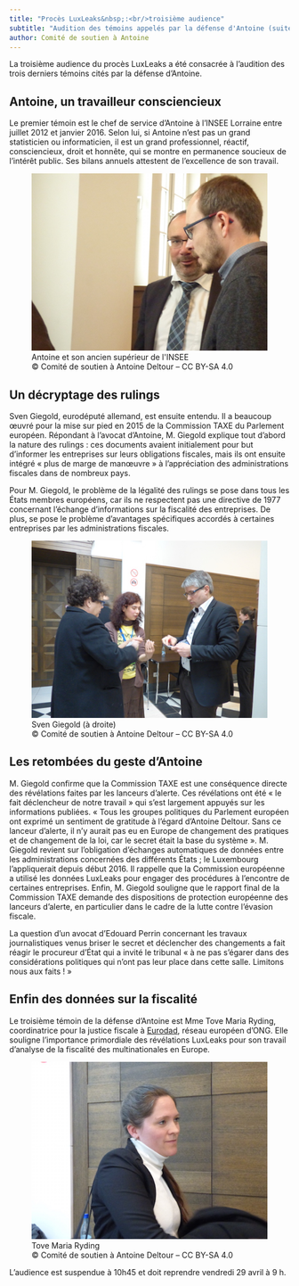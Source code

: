 ```yaml
---
title: "Procès LuxLeaks&nbsp;:<br/>troisième audience"
subtitle: "Audition des témoins appelés par la défense d'Antoine (suite et fin)."
author: Comité de soutien à Antoine
---
```


La troisième audience du procès LuxLeaks a été consacrée à l’audition des trois derniers témoins cités par la défense d’Antoine.

## Antoine, un travailleur consciencieux

Le premier témoin est le chef de service d’Antoine à l’INSEE Lorraine entre juillet 2012 et janvier 2016. Selon lui, si Antoine n’est pas un grand statisticien ou informaticien, il est un grand professionnel, réactif, consciencieux, droit et honnête, qui se montre en permanence soucieux de l’intérêt public. Ses bilans annuels attestent de l’excellence de son travail.

<figure>
  <img src="/images/news/2016-04-28-insee.jpg" alt="Antoine dialoguant avec son ancien supérieur de l'INSEE, après l'audience."/>
  <figcaption>Antoine et son ancien supérieur de l'INSEE<br/>&copy; Comité de soutien à Antoine Deltour – CC BY-SA 4.0</figcaption>
</figure>


## Un décryptage des rulings

Sven Giegold, eurodéputé allemand, est ensuite entendu. Il a beaucoup œuvré pour la mise sur pied en 2015 de la Commission TAXE du Parlement européen. Répondant à l’avocat d’Antoine, M. Giegold explique tout d’abord la nature des rulings&nbsp;: ces documents avaient initialement pour but d’informer les entreprises sur leurs obligations fiscales, mais ils ont ensuite intégré «&nbsp;plus de marge de manœuvre&nbsp;» à l’appréciation des administrations fiscales dans de nombreux pays.

Pour M. Giegold, le problème de la légalité des rulings se pose dans tous les États membres européens, car ils ne respectent pas une directive de 1977 concernant l’échange d’informations sur la fiscalité des entreprises. De plus, se pose le problème d’avantages spécifiques accordés à certaines entreprises par les administrations fiscales.

<figure>
  <img src="/images/news/2016-04-28-giegold.jpg" alt="Sven Giegold s'entretenant avec des journalistes."/>
  <figcaption>Sven Giegold (à droite)<br/>&copy; Comité de soutien à Antoine Deltour – CC BY-SA 4.0</figcaption>
</figure>

## Les retombées du geste d’Antoine

M. Giegold confirme que la Commission TAXE est une conséquence directe des révélations faites par les lanceurs d’alerte. Ces révélations ont été «&nbsp;le fait déclencheur de notre travail&nbsp;» qui s’est largement appuyés sur les informations publiées. «&nbsp;Tous les groupes politiques du Parlement européen ont exprimé un sentiment de gratitude à l’égard d’Antoine Deltour. Sans ce lanceur d’alerte, il n’y aurait pas eu en Europe de changement des pratiques et de changement de la loi, car le secret était la base du système&nbsp;».  M. Giegold revient sur l’obligation d’échanges automatiques de données entre les administrations concernées des différents États&nbsp;; le Luxembourg l’appliquerait depuis début 2016. Il rappelle que la Commission européenne a utilisé les données LuxLeaks pour engager des procédures à l’encontre de certaines entreprises. Enfin, M. Giegold souligne que le rapport final de la Commission TAXE demande des dispositions de protection européenne des lanceurs d’alerte, en particulier dans le cadre de la lutte contre l’évasion fiscale.

La question d’un avocat d’Edouard Perrin concernant les travaux journalistiques venus briser le secret et déclencher des changements a fait réagir le procureur d’État qui a invité le tribunal «&nbsp;à ne pas s’égarer dans des considérations politiques qui n’ont pas leur place dans cette salle. Limitons nous aux faits !&nbsp;»

## Enfin des données sur la fiscalité

Le troisième témoin de la défense d’Antoine est Mme Tove Maria Ryding, coordinatrice pour la justice fiscale à [Eurodad](http://www.eurodad.org/), réseau européen d’ONG. Elle souligne l’importance primordiale des révélations LuxLeaks pour son travail d’analyse de la fiscalité des multinationales en Europe.

<figure>
  <img src="/images/news/2016-04-28-ryding.jpg" alt="Tove Maria Ryding, de l'ONG Eurodad"/>
  <figcaption>Tove Maria Ryding<br/>&copy; Comité de soutien à Antoine Deltour – CC BY-SA 4.0</figcaption>
</figure>

L’audience est suspendue à 10h45 et doit reprendre vendredi 29 avril à 9 h.
